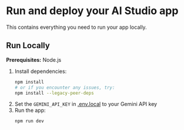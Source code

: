 # Run and deploy your AI Studio app

This contains everything you need to run your app locally.

## Run Locally

**Prerequisites:** Node.js

1. Install dependencies:
   ```bash
   npm install
   # or if you encounter any issues, try:
   npm install --legacy-peer-deps
   ```
2. Set the `GEMINI_API_KEY` in [.env.local](.env.local) to your Gemini API key
3. Run the app:
   ```bash
   npm run dev
   ```
